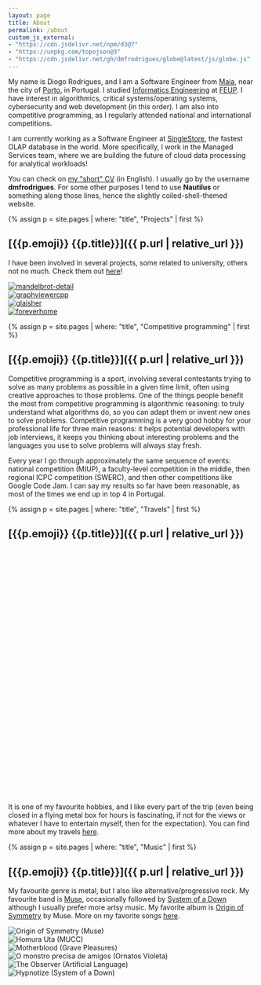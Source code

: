 ```yaml
---
layout: page
title: About
permalink: /about
custom_js_external:
- "https://cdn.jsdelivr.net/npm/d3@7"
- "https://unpkg.com/topojson@3"
- "https://cdn.jsdelivr.net/gh/dmfrodrigues/globe@latest/js/globe.js"
---
```


My name is Diogo Rodrigues, and I am a Software Engineer from [Maia](https://en.wikipedia.org/wiki/Maia,_Portugal), near the city of [Porto](https://en.wikipedia.org/wiki/Porto), in Portugal. I studied [Informatics Engineering](https://sigarra.up.pt/feup/en/cur_geral.cur_view?pv_curso_id=742) at [FEUP](https://sigarra.up.pt/feup/en/WEB_PAGE.INICIAL). I have interest in algorithmics, critical systems/operating systems, cybersecurity and web development (in this order). I am also into competitive programming, as I regularly attended national and international competitions.

I am currently working as a Software Engineer at [SingleStore](https://www.singlestore.com/), the fastest OLAP database in the world. More specifically, I work in the Managed Services team, where we are building the future of cloud data processing for analytical workloads!

You can check on [my "short" CV]({{site.cv}}) (in English).
I usually go by the username **dmfrodrigues**. For some other purposes I tend to use **Nautilus** or something along those lines, hence the slightly coiled-shell-themed website.

<div class="masonry-vertical">
<div markdown="1">

{% assign p = site.pages | where: "title", "Projects" | first %}
## [{{p.emoji}} {{p.title}}]({{ p.url | relative_url }})

I have been involved in several projects, some related to university, others not no much. Check them out [here](/projects)!

<div class="projects-grid-container">
<div><a href="/projects"><img src="https://i.imgur.com/69YCcZ8m.png" alt="mandelbrot-detail"></a></div>
<div><a href="/projects"><img src="https://i.imgur.com/zAOwCGem.png" alt="graphviewercpp"></a></div>
<div><a href="/projects"><img src="https://i.imgur.com/PiqStSQm.jpg" alt="glaisher"></a></div>
<div><a href="/projects"><img src="https://i.imgur.com/Y7H4LZlm.png" alt="foreverhome"></a></div>
</div>

</div>
<div markdown="1">

{% assign p = site.pages | where: "title", "Competitive programming" | first %}
## [{{p.emoji}} {{p.title}}]({{ p.url | relative_url }})

Competitive programming is a sport, involving several contestants trying to solve as many problems as possible in a given time limit, often using creative approaches to those problems. One of the things people benefit the most from competitive programming is algorithmic reasoning: to truly understand what algorithms do, so you can adapt them or invent new ones to solve problems. Competitive programming is a very good hobby for your professional life for three main reasons: it helps potential developers with job interviews, it keeps you thinking about interesting problems and the languages you use to solve problems will always stay fresh.

Every year I go through approximately the same sequence of events: national competition (MIUP), a faculty-level competition in the middle, then regional ICPC competition (SWERC), and then other competitions like Google Code Jam. I can say my results so far have been reasonable, as most of the times we end up in top 4 in Portugal. 

</div>
<div markdown="1">

{% assign p = site.pages | where: "title", "Travels" | first %}
## [{{p.emoji}} {{p.title}}]({{ p.url | relative_url }})

<svg id="globe" class="globe center" viewBox="0 0 400 400"></svg>
<script>
window.addEventListener("load", async function(){
    let globe = new Globe("svg#globe", 400);
    globe.rotation = [0, -10, 0];
    await globe.initialize();

    globe.nativeCountry("Portugal");

    {% for country in site.data.locations_visited.countries %}
        globe.highlightCountry("{{country.country}}");
    {% endfor %}

    globe.enableDrag();

    globe.registerRotation(10, 0.002);
});
</script>

It is one of my favourite hobbies, and I like every part of the trip (even being closed in a flying metal box for hours is fascinating, if not for the views or whatever I have to entertain myself, then for the expectation). You can find more about my travels [here](/travels).

</div>
<div markdown="1">

{% assign p = site.pages | where: "title", "Music" | first %}
## [{{p.emoji}} {{p.title}}]({{ p.url | relative_url }})

My favourite genre is metal, but I also like alternative/progressive rock. My favourite band is [Muse](https://en.wikipedia.org/wiki/Muse_(band)), occasionally followed by [System of a Down](https://en.wikipedia.org/wiki/System_of_a_Down) although I usually prefer more artsy music. My favorite album is [Origin of Symmetry](https://en.wikipedia.org/wiki/Origin_of_Symmetry) by Muse. More on my favorite songs [here](/music).

<div class="music-grid-container">
    <div><img src="https://i.imgur.com/r9WtLzut.jpg" alt="Origin of Symmetry (Muse)"></div>
    <div><img src="https://i.imgur.com/ltV9mEbt.jpg" alt="Homura Uta (MUCC)"></div>
    <div><img src="https://i.imgur.com/ePOeitUt.jpg" alt="Motherblood (Grave Pleasures)"></div>
    <div><img src="https://i.imgur.com/m6O9XK8t.gif" alt="O monstro precisa de amigos (Ornatos Violeta)"></div>
    <div><img src="https://i.imgur.com/PrMvcEqt.jpg" alt="The Observer (Artificial Language)"></div>
    <div><img src="https://i.imgur.com/3xyfXrEt.jpg" alt="Hypnotize (System of a Down)"></div>
</div>

</div>
</div>
